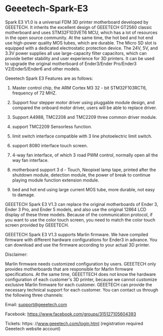 # Geeetech-Spark-E3
Spark E3 V1.0 is a universal FDM 3D printer motherboard developed by GEEETECH. It inherits the excellent design of GEEETECH GT2560 classic motherboard and uses STM32F103VET6 MCU, which has a lot of resources in the open source community. At the same time, the hot bed and hot end use high-power quality MOS tubes, which are durable. The Micro SD slot is equipped with a dedicated electrostatic protection device. The 24V, 5V, and 3.3V power supplies all use large-capacity filter capacitors, which can provide better stability and user experience for 3D printers. It can be used to upgrade the original motherboard of Ender3/Ender Pro/Ender3 V2/Ender5/Ender6 and other models.
  
Geeetech Spark E3 Features are as follows:

1. Master control chip, the ARM Cortex M3 32 - bit STM32F103RCT6, frequency of 72 MHZ.

2. Support four stepper motor driver using pluggable module design, and compared the onboard motor driver, users will be able to replace driver.

3. Support A4988, TMC2208 and TMC2209 three common driver module.

4. support TMC2209 Sensorless function.

5. limit switch interface compatible with 3 line photoelectric limit switch.

6. support 8080 interface touch screen.

7. 4-way fan interface, of which 3 road PWM control, normally open all the way fan interface.

8. motherboard support 3 d - Touch, Neopixel lamp tape, printed after the shutdown module, detection module, the power of break to continue playing module function extension module.

7. bed and hot end using large current MOS tube, more durable, not easy to damage.

GEEETECH Spark E3 V1.3 can replace the original motherboards of Ender 3, Ender 3 Pro, and Ender 5 models, and also use the original 12864 LCD display of these three models. Because of the communication protocol, if you want to use the color touch screen, you need to match the color touch screen provided by GEEETECH.

GEEETECH Spark E3 V1.3 supports Marlin firmware. We have compiled firmware with different hardware configurations for Ender3 in advance. You can download and use the firmware according to your actual 3D printer.


Disclaimer:

Marlin firmware needs customized configuration by users. GEEETECH only provides motherboards that are responsible for Marlin firmware specifications. At the same time, GEEETTECH does not know the hardware configuration of each customer's 3D printer, because we cannot customize exclusive Marlin firmware for each customer. GEEETECH can provide the necessary technical support for each customer. You can contact us through the following three channels:

Email: support@geeetech.com

Facebook: https://www.facebook.com/groups/315127105604393

Tickets: https: //www.geeetech.com/login.html (registration required Geeetech website account)
